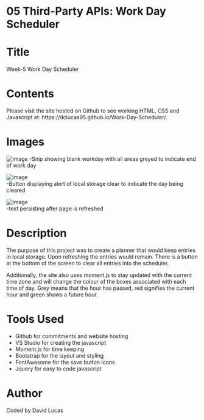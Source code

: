 # 05 Third-Party APIs: Work Day Scheduler
# Title
<p>Week-5 Work Day Scheduler</p>

# Contents
<p>Please visit the site hosted on Github to see working HTML, CSS and Javascript at:
https://dclucas95.github.io/Work-Day-Scheduler/.</p>


# Images
![image](https://user-images.githubusercontent.com/69066157/93317336-b1a9f880-f850-11ea-868a-5c49506d6604.png)
-Snip showing blank workday with all areas greyed to indicate end of work day

![image](https://user-images.githubusercontent.com/69066157/93317952-6cd29180-f851-11ea-9e2c-3e0a667de3bf.png)<br />
-Button displaying alert of local storage clear to indicate the day being cleared

![image](https://user-images.githubusercontent.com/69066157/93317869-4dd3ff80-f851-11ea-952c-68ec5876efb8.png)<br />
-text persisting after page is refreshed



# Description
<p>The purpose of this project was to create a planner that would keep entries in local storage. Upon refreshing the entries would remain. There is a button at the bottom of the screen to clear all entries into the scheduler. 
</p>

<p>Additionally, the site also uses moment.js to stay updated with the current time zone and will change the colour of the boxes associated with each time of day. Grey means that the hour has passed, red signifies the current hour and green shows a future hour.
</p>


# Tools Used
<ul>
<li>Github for commitments and website hosting </li>
<li>VS Studio for creating the javascript </li>
<li>Moment.js for time keeping </li>
<li>Bootstrap for the layout and styling </li>
<li>FontAwesome for the save button icons </li>
<li>Jquery for easy to code javascript </li>
</ul>

# Author
<p>Coded by David Lucas</p>
